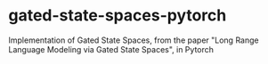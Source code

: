 # gated-state-spaces-pytorch
Implementation of Gated State Spaces, from the paper "Long Range Language Modeling via Gated State Spaces", in Pytorch
